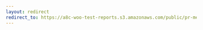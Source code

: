 ```yaml
---
layout: redirect
redirect_to: https://a8c-woo-test-reports.s3.amazonaws.com/public/pr-merge/38030/api/index.html
---
```

